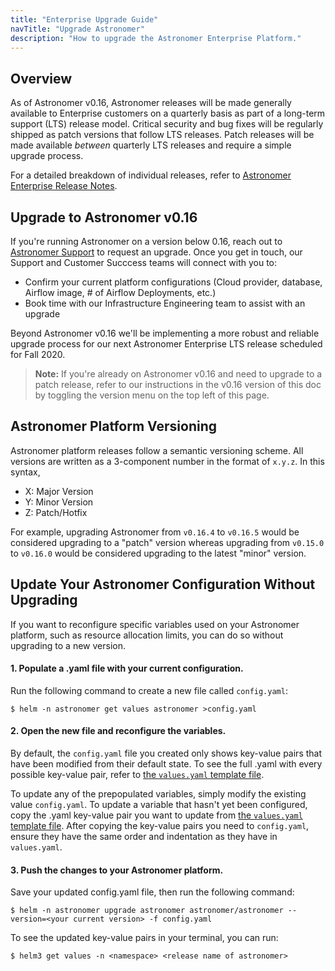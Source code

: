 ```yaml
---
title: "Enterprise Upgrade Guide"
navTitle: "Upgrade Astronomer"
description: "How to upgrade the Astronomer Enterprise Platform."
---
```


## Overview

As of Astronomer v0.16, Astronomer releases will be made generally available to Enterprise customers on a quarterly basis as part of a long-term support (LTS) release model. Critical security and bug fixes will be regularly shipped as patch versions that follow LTS releases. Patch releases will be made available _between_ quarterly LTS releases and require a simple upgrade process.

For a detailed breakdown of individual releases, refer to [Astronomer Enterprise Release Notes](https://www.astronomer.io/docs/enterprise/v0.15/resources/release-notes/).

## Upgrade to Astronomer v0.16

If you're running Astronomer on a version below 0.16, reach out to [Astronomer Support](support.astronomer.io) to request an upgrade. Once you get in touch, our Support and Customer Succcess teams will connect with you to:

- Confirm your current platform configurations (Cloud provider, database, Airflow image, # of Airflow Deployments, etc.)
- Book time with our Infrastructure Engineering team to assist with an upgrade

Beyond Astronomer v0.16 we'll be implementing a more robust and reliable upgrade process for our next Astronomer Enterprise LTS release scheduled for Fall 2020.

> **Note:** If you're already on Astronomer v0.16 and need to upgrade to a patch release, refer to our instructions in the v0.16 version of this doc by toggling the version menu on the top left of this page.

## Astronomer Platform Versioning

Astronomer platform releases follow a semantic versioning scheme. All versions are written as a 3-component number in the format of `x.y.z`. In this syntax,

- X: Major Version
- Y: Minor Version
- Z: Patch/Hotfix

For example, upgrading Astronomer from `v0.16.4` to `v0.16.5` would be considered upgrading to a "patch" version whereas upgrading from `v0.15.0` to `v0.16.0` would be considered upgrading to the latest "minor" version.

## Update Your Astronomer Configuration Without Upgrading

If you want to reconfigure specific variables used on your Astronomer platform, such as resource allocation limits, you can do so without upgrading to a new version.

#### 1. Populate a .yaml file with your current configuration.

Run the following command to create a new file called `config.yaml`:

```
$ helm -n astronomer get values astronomer >config.yaml
```
#### 2. Open the new file and reconfigure the variables.

By default, the `config.yaml` file you created only shows key-value pairs that have been modified from their default state. To see the full .yaml with every possible key-value pair, refer to [the `values.yaml` template file](https://github.com/astronomer/astronomer/blob/master/values.yaml).

To update any of the prepopulated variables, simply modify the existing value `config.yaml`. To update a variable that hasn't yet been configured, copy the .yaml key-value pair you want to update from [the `values.yaml` template file](https://github.com/astronomer/astronomer/blob/master/values.yaml). After copying the key-value pairs you need to `config.yaml`, ensure they have the same order and indentation as they have in `values.yaml`.

#### 3. Push the changes to your Astronomer platform.

Save your updated config.yaml file, then run the following command:

```
$ helm -n astronomer upgrade astronomer astronomer/astronomer --version=<your current version> -f config.yaml
```
To see the updated key-value pairs in your terminal, you can run:
```
$ helm3 get values -n <namespace> <release name of astronomer>
```

